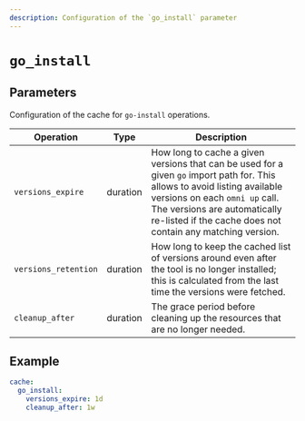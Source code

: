 ```yaml
---
description: Configuration of the `go_install` parameter
---
```


# `go_install`

## Parameters

Configuration of the cache for `go-install` operations.

| Operation | Type | Description                                                    |
|-----------|------|---------------------------------------------------------|
| `versions_expire` | duration | How long to cache a given versions that can be used for a given `go` import path for. This allows to avoid listing available versions on each `omni up` call. The versions are automatically re-listed if the cache does not contain any matching version. |
| `versions_retention` | duration | How long to keep the cached list of versions around even after the tool is no longer installed; this is calculated from the last time the versions were fetched. |
| `cleanup_after` | duration | The grace period before cleaning up the resources that are no longer needed. |

## Example

```yaml
cache:
  go_install:
    versions_expire: 1d
    cleanup_after: 1w
```
